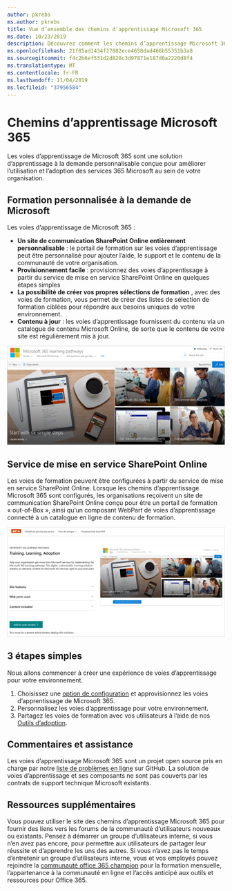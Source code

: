 ```yaml
---
author: pkrebs
ms.author: pkrebs
title: Vue d’ensemble des chemins d’apprentissage Microsoft 365
ms.date: 10/23/2019
description: Découvrez comment les chemins d’apprentissage Microsoft 365 peuvent accélérer l’utilisation et l’adoption des services 365 Microsoft dans votre organisation. Les voies de formation incluent un composant WebPart SharePoint Online personnalisé et un site de formation aux communications SharePoint Online modernes qui est facile à configurer pour votre client Microsoft 365.
ms.openlocfilehash: 21f85ad1434f27882ece4658dad466b55351b3a8
ms.sourcegitcommit: f4c2b6ef531d2d820c3d97871e187d0a2220d8f4
ms.translationtype: MT
ms.contentlocale: fr-FR
ms.lasthandoff: 11/04/2019
ms.locfileid: "37956584"
---
```

# <a name="microsoft-365-learning-pathways"></a>Chemins d’apprentissage Microsoft 365 
Les voies d’apprentissage de Microsoft 365 sont une solution d’apprentissage à la demande personnalisable conçue pour améliorer l’utilisation et l’adoption des services 365 Microsoft au sein de votre organisation.   

## <a name="on-demand-custom-training-from-microsoft"></a>Formation personnalisée à la demande de Microsoft

Les voies d’apprentissage de Microsoft 365 :

- **Un site de communication SharePoint Online entièrement personnalisable** : le portail de formation sur les voies d’apprentissage peut être personnalisé pour ajouter l’aide, le support et le contenu de la communauté de votre organisation.
- **Provisionnement facile** : provisionnez des voies d’apprentissage à partir du service de mise en service SharePoint Online en quelques étapes simples
- **La possibilité de créer vos propres sélections de formation** , avec des voies de formation, vous permet de créer des listes de sélection de formation ciblées pour répondre aux besoins uniques de votre environnement.
- **Contenu à jour** : les voies d’apprentissage fournissent du contenu via un catalogue de contenu Microsoft Online, de sorte que le contenu de votre site est régulièrement mis à jour.

![CG-Introducing. png](media/cg-introducing.png)

## <a name="sharepoint-online-provisioning-service"></a>Service de mise en service SharePoint Online 
Les voies de formation peuvent être configurées à partir du service de mise en service SharePoint Online. Lorsque les chemins d’apprentissage Microsoft 365 sont configurés, les organisations reçoivent un site de communication SharePoint Online conçu pour être un portail de formation « out-of-Box », ainsi qu’un composant WebPart de voies d’apprentissage connecté à un catalogue en ligne de contenu de formation. 

![CG-provision. png](media/cg-provision.png)

## <a name="3-easy-steps"></a>3 étapes simples
Nous allons commencer à créer une expérience de voies d’apprentissage pour votre environnement.
1. Choisissez une [option de configuration](custom_setupoptions.md) et approvisionnez les voies d’apprentissage de Microsoft 365.  
2. Personnalisez les voies d’apprentissage pour votre environnement.
3. Partagez les voies de formation avec vos utilisateurs à l’aide de nos [Outils d’adoption](driveadoption.md).

## <a name="feedback-and-support"></a>Commentaires et assistance

Les voies d’apprentissage Microsoft 365 sont un projet open source pris en charge par notre [liste de problèmes en ligne](https://aka.ms/CustomLearningHelp) sur GitHub. La solution de voies d’apprentissage et ses composants ne sont pas couverts par les contrats de support technique Microsoft existants.  

## <a name="additional-resources"></a>Ressources supplémentaires
Vous pouvez utiliser le site des chemins d’apprentissage Microsoft 365 pour fournir des liens vers les forums de la communauté d’utilisateurs nouveaux ou existants. Pensez à démarrer un groupe d’utilisateurs interne, si vous n’en avez pas encore, pour permettre aux utilisateurs de partager leur réussite et d’apprendre les uns des autres.  Si vous n’avez pas le temps d’entretenir un groupe d’utilisateurs interne, vous et vos employés pouvez rejoindre la [communauté office 365 champion](https://aka.ms/O365Champions) pour la formation mensuelle, l’appartenance à la communauté en ligne et l’accès anticipé aux outils et ressources pour Office 365.